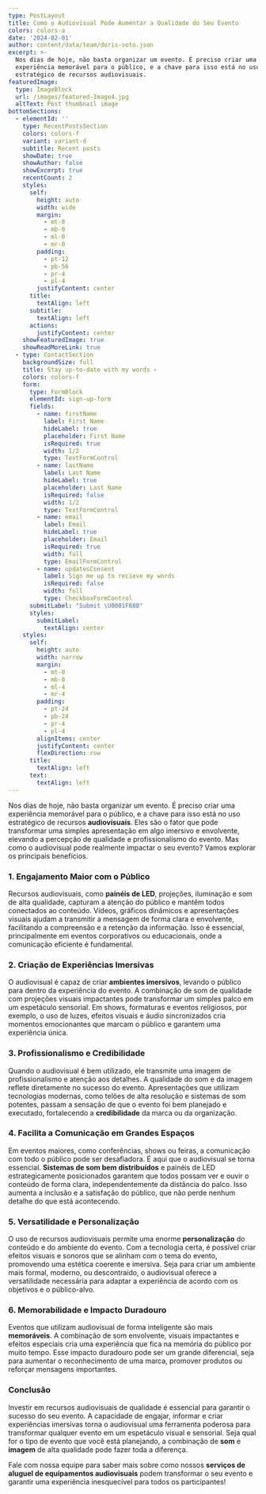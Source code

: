 ```yaml
---
type: PostLayout
title: Como o Audiovisual Pode Aumentar a Qualidade do Seu Evento
colors: colors-a
date: '2024-02-01'
author: content/data/team/doris-soto.json
excerpt: >-
  Nos dias de hoje, não basta organizar um evento. É preciso criar uma
  experiência memorável para o público, e a chave para isso está no uso
  estratégico de recursos audiovisuais.
featuredImage:
  type: ImageBlock
  url: /images/featured-Image4.jpg
  altText: Post thumbnail image
bottomSections:
  - elementId: ''
    type: RecentPostsSection
    colors: colors-f
    variant: variant-d
    subtitle: Recent posts
    showDate: true
    showAuthor: false
    showExcerpt: true
    recentCount: 2
    styles:
      self:
        height: auto
        width: wide
        margin:
          - mt-0
          - mb-0
          - ml-0
          - mr-0
        padding:
          - pt-12
          - pb-56
          - pr-4
          - pl-4
        justifyContent: center
      title:
        textAlign: left
      subtitle:
        textAlign: left
      actions:
        justifyContent: center
    showFeaturedImage: true
    showReadMoreLink: true
  - type: ContactSection
    backgroundSize: full
    title: Stay up-to-date with my words ✍️
    colors: colors-f
    form:
      type: FormBlock
      elementId: sign-up-form
      fields:
        - name: firstName
          label: First Name
          hideLabel: true
          placeholder: First Name
          isRequired: true
          width: 1/2
          type: TextFormControl
        - name: lastName
          label: Last Name
          hideLabel: true
          placeholder: Last Name
          isRequired: false
          width: 1/2
          type: TextFormControl
        - name: email
          label: Email
          hideLabel: true
          placeholder: Email
          isRequired: true
          width: full
          type: EmailFormControl
        - name: updatesConsent
          label: Sign me up to recieve my words
          isRequired: false
          width: full
          type: CheckboxFormControl
      submitLabel: "Submit \U0001F680"
      styles:
        submitLabel:
          textAlign: center
    styles:
      self:
        height: auto
        width: narrow
        margin:
          - mt-0
          - mb-0
          - ml-4
          - mr-4
        padding:
          - pt-24
          - pb-24
          - pr-4
          - pl-4
        alignItems: center
        justifyContent: center
        flexDirection: row
      title:
        textAlign: left
      text:
        textAlign: left
---
```

Nos dias de hoje, não basta organizar um evento. É preciso criar uma experiência memorável para o público, e a chave para isso está no uso estratégico de recursos **audiovisuais**. Eles são o fator que pode transformar uma simples apresentação em algo imersivo e envolvente, elevando a percepção de qualidade e profissionalismo do evento. Mas como o audiovisual pode realmente impactar o seu evento? Vamos explorar os principais benefícios.

### 1. **Engajamento Maior com o Público**

Recursos audiovisuais, como **painéis de LED**, projeções, iluminação e som de alta qualidade, capturam a atenção do público e mantêm todos conectados ao conteúdo. Vídeos, gráficos dinâmicos e apresentações visuais ajudam a transmitir a mensagem de forma clara e envolvente, facilitando a compreensão e a retenção da informação. Isso é essencial, principalmente em eventos corporativos ou educacionais, onde a comunicação eficiente é fundamental.

### 2. **Criação de Experiências Imersivas**

O audiovisual é capaz de criar **ambientes imersivos**, levando o público para dentro da experiência do evento. A combinação de som de qualidade com projeções visuais impactantes pode transformar um simples palco em um espetáculo sensorial. Em shows, formaturas e eventos religiosos, por exemplo, o uso de luzes, efeitos visuais e áudio sincronizados cria momentos emocionantes que marcam o público e garantem uma experiência única.

### 3. **Profissionalismo e Credibilidade**

Quando o audiovisual é bem utilizado, ele transmite uma imagem de profissionalismo e atenção aos detalhes. A qualidade do som e da imagem reflete diretamente no sucesso do evento. Apresentações que utilizam tecnologias modernas, como telões de alta resolução e sistemas de som potentes, passam a sensação de que o evento foi bem planejado e executado, fortalecendo a **credibilidade** da marca ou da organização.

### 4. **Facilita a Comunicação em Grandes Espaços**

Em eventos maiores, como conferências, shows ou feiras, a comunicação com todo o público pode ser desafiadora. É aqui que o audiovisual se torna essencial. **Sistemas de som bem distribuídos** e painéis de LED estrategicamente posicionados garantem que todos possam ver e ouvir o conteúdo de forma clara, independentemente da distância do palco. Isso aumenta a inclusão e a satisfação do público, que não perde nenhum detalhe do que está acontecendo.

### 5. **Versatilidade e Personalização**

O uso de recursos audiovisuais permite uma enorme **personalização** do conteúdo e do ambiente do evento. Com a tecnologia certa, é possível criar efeitos visuais e sonoros que se alinham com o tema do evento, promovendo uma estética coerente e imersiva. Seja para criar um ambiente mais formal, moderno, ou descontraído, o audiovisual oferece a versatilidade necessária para adaptar a experiência de acordo com os objetivos e o público-alvo.

### 6. **Memorabilidade e Impacto Duradouro**

Eventos que utilizam audiovisual de forma inteligente são mais **memoráveis**. A combinação de som envolvente, visuais impactantes e efeitos especiais cria uma experiência que fica na memória do público por muito tempo. Esse impacto duradouro pode ser um grande diferencial, seja para aumentar o reconhecimento de uma marca, promover produtos ou reforçar mensagens importantes.

### Conclusão

Investir em recursos audiovisuais de qualidade é essencial para garantir o sucesso do seu evento. A capacidade de engajar, informar e criar experiências imersivas torna o audiovisual uma ferramenta poderosa para transformar qualquer evento em um espetáculo visual e sensorial. Seja qual for o tipo de evento que você está planejando, a combinação de **som** e **imagem** de alta qualidade pode fazer toda a diferença.



Fale com nossa equipe para saber mais sobre como nossos **serviços de aluguel de equipamentos audiovisuais** podem transformar o seu evento e garantir uma experiência inesquecível para todos os participantes!
